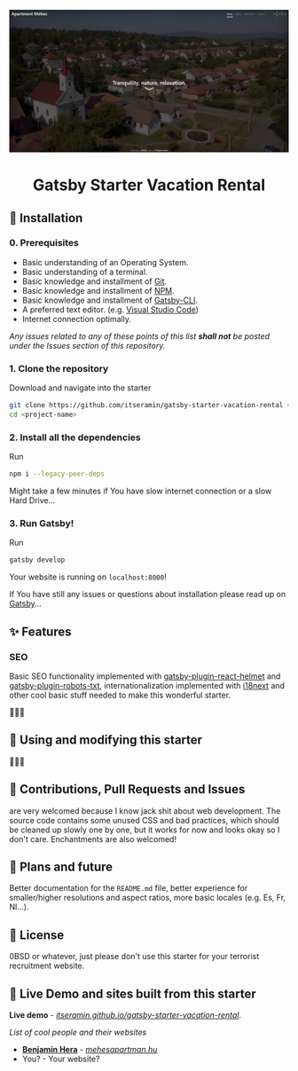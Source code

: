 ![Preview](preview.webp)

<h1 align="center">
  Gatsby Starter Vacation Rental
</h1>

## 🎉 Installation

### 0. **Prerequisites**

- Basic understanding of an Operating System.
- Basic understanding of a terminal.
- Basic knowledge and installment of [Git](https://git-scm.com/).
- Basic knowledge and installment of [NPM](https://www.npmjs.com/).
- Basic knowledge and installment of [Gatsby-CLI](https://www.gatsbyjs.com/docs/reference/gatsby-cli/).
- A preferred text editor. (e.g. [Visual Studio Code](https://code.visualstudio.com/))
- Internet connection optimally.

_Any issues related to any of these points of this list **shall not** be posted under the Issues section of this repository._

### 1. **Clone the repository**

Download and navigate into the starter

```sh
git clone https://github.com/itseramin/gatsby-starter-vacation-rental <project-name>
cd <project-name>
```

### 2. **Install all the dependencies**

Run

```sh
npm i --legacy-peer-deps
```

Might take a few minutes if You have slow internet connection or a slow Hard Drive...

### 3. **Run Gatsby!**

Run

```sh
gatsby develop
```

Your website is running on `localhost:8000`!

If You have still any issues or questions about installation please read up on [Gatsby](https://www.gatsbyjs.com/)...

## ✨ Features

### SEO

Basic SEO functionality implemented with [gatsby-plugin-react-helmet](https://www.gatsbyjs.com/plugins/gatsby-plugin-react-helmet/) and [gatsby-plugin-robots-txt](https://www.gatsbyjs.com/plugins/gatsby-plugin-robots-txt/), internationalization implemented with [i18next](https://www.i18next.com/) and other cool basic stuff needed to make this wonderful starter.

🚧🚧🚧

## 🔧 Using and modifying this starter

🚧🚧🚧

## 🧐 Contributions, Pull Requests and Issues

are very welcomed because I know jack shit about web development. The source code contains some unused CSS and bad practices, which should be cleaned up slowly one by one, but it works for now and looks okay so I don't care. Enchantments are also welcomed!

## 🚀 Plans and future

Better documentation for the `README.md` file, better experience for smaller/higher resolutions and aspect ratios, more basic locales (e.g. Es, Fr, Nl...).

## 📄 License

0BSD or whatever, just please don't use this starter for your terrorist recruitment website.

## 🌱 Live Demo and sites built from this starter

**Live demo** - _[itseramin.github.io/gatsby-starter-vacation-rental](https://itseramin.github.io/gatsby-starter-vacation-rental)_.

_List of cool people and their websites_

- **[Benjamin Hera](https://benjaminhera.me)** - _[mehesapartman.hu](https://mehesapartman.hu)_
- You? - Your website?

